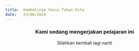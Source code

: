 ```yaml
---
title:  Kembalinya Yesus Tuhan Kita
date:   23/06/2018
---
```


### <center>Kami sedang mengerjakan pelajaran ini</center>
<center>Silahkan kembali lagi nanti</center>